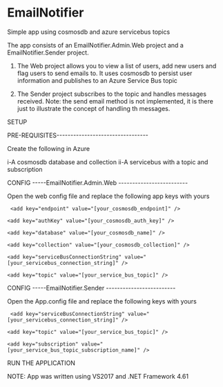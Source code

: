 # EmailNotifier
 Simple app using cosmosdb and azure servicebus topics
 
 The app consists of an EmailNotifier.Admin.Web project and a EmailNotifier.Sender project.
 
 1) The Web project allows you to view a list of users, add new users and flag users to send emails to. 
 It uses cosmosdb to persist user information and publishes to an Azure Service Bus topic
 
 2) The Sender project subscribes to the topic and handles messages received. 
 Note: the send email method is not implemented, it is there just to illustrate the concept of handling th messages.
 
 
 SETUP
 
 PRE-REQUISITES---------------------------------
 
 Create the following in Azure
 
 i-A cosmosdb database and collection
 ii-A servicebus with a topic and subscription
 
 
 CONFIG -----EmailNotifier.Admin.Web -------------------------
 
 Open the web config file and replace the following app keys with yours
 
     <add key="endpoint" value="[your_cosmosdb_endpoint]" />

    <add key="authKey" value="[your_cosmosdb_auth_key]" />

    <add key="database" value="[your_cosmosdb_name]" />

    <add key="collection" value="[your_cosmosdb_collection]" />

    <add key="serviceBusConnectionString" value="[your_servicebus_connection_string]" />

    <add key="topic" value="[your_service_bus_topic]" />
    
  CONFIG -----EmailNotifier.Sender -------------------------
 
 Open the App.config file and replace the following keys with yours
 
     <add key="serviceBusConnectionString" value="[your_servicebus_connection_string]" />

    <add key="topic" value="[your_service_bus_topic]" />

    <add key="subscription" value="[your_service_bus_topic_subscription_name]" />


RUN THE APPLICATION

NOTE: App was written using VS2017 and .NET Framework 4.61

